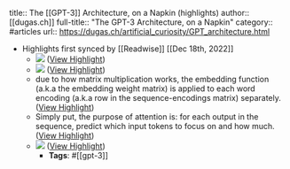 title:: The [[GPT-3]] Architecture, on a Napkin (highlights)
author:: [[dugas.ch]]
full-title:: "The GPT-3 Architecture, on a Napkin"
category:: #articles
url:: https://dugas.ch/artificial_curiosity/GPT_architecture.html

- Highlights first synced by [[Readwise]] [[Dec 18th, 2022]]
	- ![](https://dugas.ch/artificial_curiosity/GPT_architecture.html/./img/GPT_architecture/GPT1.png) ([View Highlight](https://read.readwise.io/read/01gmhketaq08car7en8vjrchad))
	- ![](https://dugas.ch/artificial_curiosity/GPT_architecture.html/./img/GPT_architecture/Transformer.png) ([View Highlight](https://read.readwise.io/read/01gmhker7sxgsk7vm7qwac3cb7))
	- due to how matrix multiplication works, the embedding function (a.k.a the embedding weight matrix) is applied to each word encoding (a.k.a row in the sequence-encodings matrix) separately. ([View Highlight](https://read.readwise.io/read/01gmhkfffkd9xwxzgbg4a7wn5s))
	- Simply put, the purpose of attention is: for each output in the sequence, predict which input tokens to focus on and how much. ([View Highlight](https://read.readwise.io/read/01gmhkg0sr3fdwpn8tr3bf9yar))
	- ![](https://dugas.ch/artificial_curiosity/GPT_architecture.html/./img/GPT_architecture/fullarch.png) ([View Highlight](https://read.readwise.io/read/01gmhkgeqkd3c6vjhe6f1wnzx5))
		- **Tags**: #[[gpt-3]]